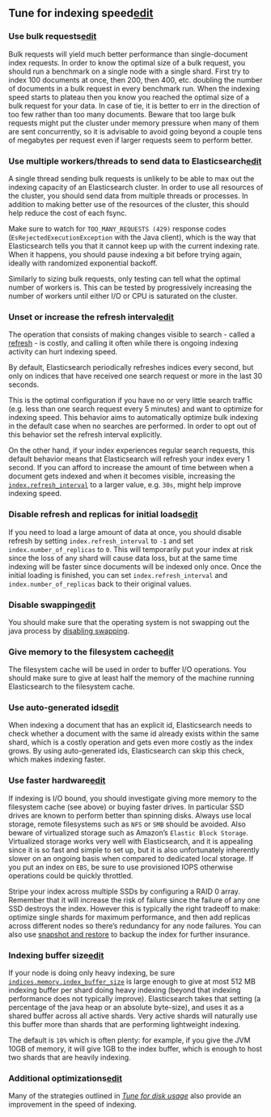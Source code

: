##  Tune for indexing speed[edit](https://github.com/elastic/elasticsearch/edit/master/docs/reference/how-to/indexing-speed.asciidoc)

### Use bulk requests[edit](https://github.com/elastic/elasticsearch/edit/master/docs/reference/how-to/indexing-speed.asciidoc)

Bulk requests will yield much better performance than single-document index requests. In order to know the optimal size of a bulk request, you should run a benchmark on a single node with a single shard. First try to index 100 documents at once, then 200, then 400, etc. doubling the number of documents in a bulk request in every benchmark run. When the indexing speed starts to plateau then you know you reached the optimal size of a bulk request for your data. In case of tie, it is better to err in the direction of too few rather than too many documents. Beware that too large bulk requests might put the cluster under memory pressure when many of them are sent concurrently, so it is advisable to avoid going beyond a couple tens of megabytes per request even if larger requests seem to perform better.

### Use multiple workers/threads to send data to Elasticsearch[edit](https://github.com/elastic/elasticsearch/edit/master/docs/reference/how-to/indexing-speed.asciidoc)

A single thread sending bulk requests is unlikely to be able to max out the indexing capacity of an Elasticsearch cluster. In order to use all resources of the cluster, you should send data from multiple threads or processes. In addition to making better use of the resources of the cluster, this should help reduce the cost of each fsync.

Make sure to watch for `TOO_MANY_REQUESTS (429)` response codes (`EsRejectedExecutionException` with the Java client), which is the way that Elasticsearch tells you that it cannot keep up with the current indexing rate. When it happens, you should pause indexing a bit before trying again, ideally with randomized exponential backoff.

Similarly to sizing bulk requests, only testing can tell what the optimal number of workers is. This can be tested by progressively increasing the number of workers until either I/O or CPU is saturated on the cluster.

### Unset or increase the refresh interval[edit](https://github.com/elastic/elasticsearch/edit/master/docs/reference/how-to/indexing-speed.asciidoc)

The operation that consists of making changes visible to search - called a [refresh](https://www.elastic.co/guide/en/elasticsearch/reference/master/indices-refresh.html) - is costly, and calling it often while there is ongoing indexing activity can hurt indexing speed.

By default, Elasticsearch periodically refreshes indices every second, but only on indices that have received one search request or more in the last 30 seconds.

This is the optimal configuration if you have no or very little search traffic (e.g. less than one search request every 5 minutes) and want to optimize for indexing speed. This behavior aims to automatically optimize bulk indexing in the default case when no searches are performed. In order to opt out of this behavior set the refresh interval explicitly.

On the other hand, if your index experiences regular search requests, this default behavior means that Elasticsearch will refresh your index every 1 second. If you can afford to increase the amount of time between when a document gets indexed and when it becomes visible, increasing the [`index.refresh_interval`](https://www.elastic.co/guide/en/elasticsearch/reference/master/index-modules.html#index-refresh-interval-setting) to a larger value, e.g. `30s`, might help improve indexing speed.

### Disable refresh and replicas for initial loads[edit](https://github.com/elastic/elasticsearch/edit/master/docs/reference/how-to/indexing-speed.asciidoc)

If you need to load a large amount of data at once, you should disable refresh by setting `index.refresh_interval` to `-1` and set `index.number_of_replicas` to `0`. This will temporarily put your index at risk since the loss of any shard will cause data loss, but at the same time indexing will be faster since documents will be indexed only once. Once the initial loading is finished, you can set `index.refresh_interval` and `index.number_of_replicas` back to their original values.

### Disable swapping[edit](https://github.com/elastic/elasticsearch/edit/master/docs/reference/how-to/indexing-speed.asciidoc)

You should make sure that the operating system is not swapping out the java process by [disabling swapping](https://www.elastic.co/guide/en/elasticsearch/reference/master/setup-configuration-memory.html).

### Give memory to the filesystem cache[edit](https://github.com/elastic/elasticsearch/edit/master/docs/reference/how-to/indexing-speed.asciidoc)

The filesystem cache will be used in order to buffer I/O operations. You should make sure to give at least half the memory of the machine running Elasticsearch to the filesystem cache.

### Use auto-generated ids[edit](https://github.com/elastic/elasticsearch/edit/master/docs/reference/how-to/indexing-speed.asciidoc)

When indexing a document that has an explicit id, Elasticsearch needs to check whether a document with the same id already exists within the same shard, which is a costly operation and gets even more costly as the index grows. By using auto-generated ids, Elasticsearch can skip this check, which makes indexing faster.

### Use faster hardware[edit](https://github.com/elastic/elasticsearch/edit/master/docs/reference/how-to/indexing-speed.asciidoc)

If indexing is I/O bound, you should investigate giving more memory to the filesystem cache (see above) or buying faster drives. In particular SSD drives are known to perform better than spinning disks. Always use local storage, remote filesystems such as `NFS` or `SMB` should be avoided. Also beware of virtualized storage such as Amazon’s `Elastic Block Storage`. Virtualized storage works very well with Elasticsearch, and it is appealing since it is so fast and simple to set up, but it is also unfortunately inherently slower on an ongoing basis when compared to dedicated local storage. If you put an index on `EBS`, be sure to use provisioned IOPS otherwise operations could be quickly throttled.

Stripe your index across multiple SSDs by configuring a RAID 0 array. Remember that it will increase the risk of failure since the failure of any one SSD destroys the index. However this is typically the right tradeoff to make: optimize single shards for maximum performance, and then add replicas across different nodes so there’s redundancy for any node failures. You can also use [snapshot and restore](https://www.elastic.co/guide/en/elasticsearch/reference/master/modules-snapshots.html) to backup the index for further insurance.

### Indexing buffer size[edit](https://github.com/elastic/elasticsearch/edit/master/docs/reference/how-to/indexing-speed.asciidoc)

If your node is doing only heavy indexing, be sure [`indices.memory.index_buffer_size`](https://www.elastic.co/guide/en/elasticsearch/reference/master/indexing-buffer.html) is large enough to give at most 512 MB indexing buffer per shard doing heavy indexing (beyond that indexing performance does not typically improve). Elasticsearch takes that setting (a percentage of the java heap or an absolute byte-size), and uses it as a shared buffer across all active shards. Very active shards will naturally use this buffer more than shards that are performing lightweight indexing.

The default is `10%` which is often plenty: for example, if you give the JVM 10GB of memory, it will give 1GB to the index buffer, which is enough to host two shards that are heavily indexing.

### Additional optimizations[edit](https://github.com/elastic/elasticsearch/edit/master/docs/reference/how-to/indexing-speed.asciidoc)

Many of the strategies outlined in [*Tune for disk usage*](https://www.elastic.co/guide/en/elasticsearch/reference/master/tune-for-disk-usage.html) also provide an improvement in the speed of indexing.